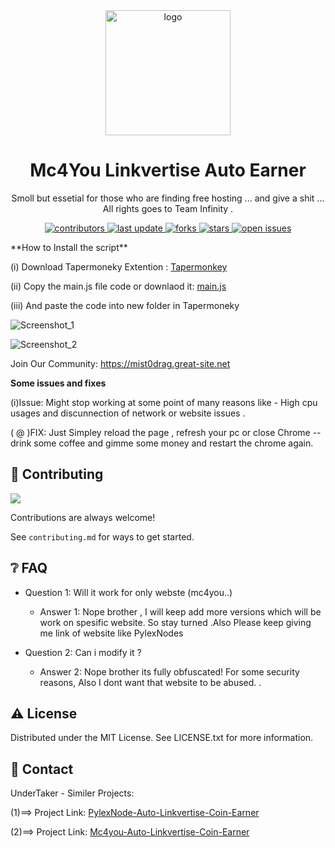 <div align="center">

  <img src="https://cdn.xxl.thumbs.canstockphoto.com/childs-drawing-of-a-happy-man-eps-vectors_csp14870930.jpg" alt="logo" width="200" height="auto" />
  <h1>Mc4You Linkvertise Auto Earner</h1>
  
  <p>
    Smoll but essetial for those who are finding free hosting ... and give a shit ...
    All rights goes to Team Infinity . 
  </p>
  
  
<!-- Badges -->
<p>
  <a href="https://github.com/AshAritra/mc4you-linkvertise-earner/graphs/contributors">
    <img src="https://img.shields.io/github/contributors/AshAritra/mc4you-linkvertise-earner" alt="contributors" />
  </a>
  <a href="">
    <img src="https://img.shields.io/github/last-commit/AshAritra/mc4you-linkvertise-earner" alt="last update" />
  </a>
  <a href="https://github.com/AshAritra/mc4you-linkvertise-earner/network/members">
    <img src="https://img.shields.io/github/forks/AshAritra/mc4you-linkvertise-earner" alt="forks" />
  </a>
  <a href="https://github.com/AshAritra/mc4you-linkvertise-earner/stargazers">
    <img src="https://img.shields.io/github/stars/AshAritra/mc4you-linkvertise-earner" alt="stars" />
  </a>
  <a href="https://github.com/AshAritra/mc4you-linkvertise-earner/issues/">
    <img src="https://img.shields.io/github/issues/AshAritra/mc4you-linkvertise-earner" alt="open issues" />
  </a>
</p>
</div>
**How to Install the script**

(i) Download Tapermoneky Extention : [Tapermonkey](https://chrome.google.com/webstore/detail/tampermonkey/dhdgffkkebhmkfjojejmpbldmpobfkfo?hl=en)


(ii) Copy the main.js file code or downlaod it: [main.js](https://minhaskamal.github.io/DownGit/#/home?url=https://github.com/AshAritra/PylexNode-Auto-Linkvertise-Coin-Earner/blob/main/main.js) 

(iii) And paste the code into new folder in Tapermoneky

![Screenshot_1](https://user-images.githubusercontent.com/86512807/219628645-7abe5969-c87d-4384-99a6-aa8880477956.png)

![Screenshot_2](https://user-images.githubusercontent.com/86512807/219629515-81cce3d8-d423-4448-83c1-468bbe1593e4.png)



Join Our Community: https://mist0drag.great-site.net

**Some issues and fixes**

(i)Issue: Might stop working at some point of many reasons like - High cpu usages and discunnection of network or website issues . 
  
  ( @ )FIX: Just Simpley reload the page , refresh your pc or close Chrome -- drink some coffee and gimme some money and restart the chrome again.
  
<!-- Contributing -->
## :wave: Contributing

<a href="https://github.com/AshAritra/mc4you-linkvertise-earner/graphs/contributors">
  <img src="https://contrib.rocks/image?repo=AshAritra/mc4you-linkvertise-earner" />
</a>


Contributions are always welcome!

See `contributing.md` for ways to get started.

<!-- FAQ -->
## :grey_question: FAQ

- Question 1: Will it work for only webste (mc4you..)

  + Answer 1: Nope brother , I will keep add more versions which will be work on spesific website. So stay turned .Also Please keep giving me link of website like PylexNodes

- Question 2: Can i modify it ?

  + Answer 2: Nope brother its fully obfuscated! For some security reasons, Also I dont want that website to be abused. . 


<!-- License -->
## :warning: License

Distributed under the MIT License. See LICENSE.txt for more information.


<!-- Contact -->
## :handshake: Contact

UnderTaker - 
Similer Projects:

(1)==> Project Link: [PylexNode-Auto-Linkvertise-Coin-Earner](https://github.com/AshAritra/PylexNode-Auto-Linkvertise-Coin-Earner)

(2)==> Project Link: [Mc4you-Auto-Linkvertise-Coin-Earner](https://github.com/AshAritra/mc4you-linkvertise-earner)

